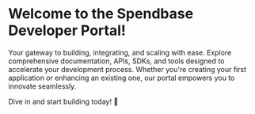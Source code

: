 # Welcome to the Spendbase Developer Portal!

Your gateway to building, integrating, and scaling with ease. Explore comprehensive documentation, APIs, SDKs, and tools designed to accelerate your development process. Whether you're creating your first application or enhancing an existing one, our portal empowers you to innovate seamlessly.

Dive in and start building today! 🚀